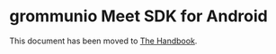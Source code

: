 # grommunio Meet SDK for Android

This document has been moved to [The Handbook](https://jitsi.github.io/handbook/docs/dev-guide/dev-guide-android-sdk).
